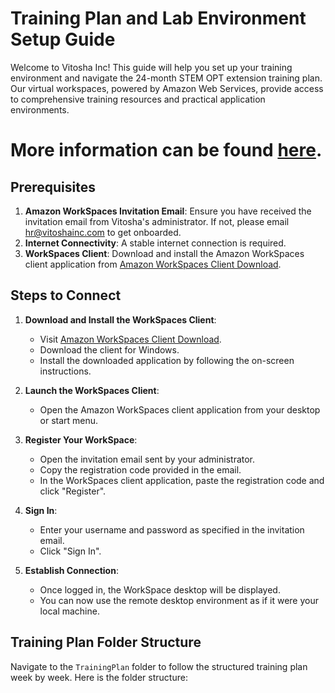 # Training Plan and Lab Environment Setup Guide

Welcome to Vitosha Inc! This guide will help you set up your training environment and navigate the 24-month STEM OPT extension training plan. Our virtual workspaces, powered by Amazon Web Services, provide access to comprehensive training resources and practical application environments.

# More information can be found [here](https://sites.google.com/vitoshainc.com/vitoshainci-983trainingplan).

## Prerequisites

1. **Amazon WorkSpaces Invitation Email**: Ensure you have received the invitation email from Vitosha's administrator. If not, please email hr@vitoshainc.com to get onboarded.
2. **Internet Connectivity**: A stable internet connection is required.
3. **WorkSpaces Client**: Download and install the Amazon WorkSpaces client application from [Amazon WorkSpaces Client Download](https://clients.amazonworkspaces.com/).

## Steps to Connect

1. **Download and Install the WorkSpaces Client**:
   - Visit [Amazon WorkSpaces Client Download](https://clients.amazonworkspaces.com/).
   - Download the client for Windows.
   - Install the downloaded application by following the on-screen instructions.

2. **Launch the WorkSpaces Client**:
   - Open the Amazon WorkSpaces client application from your desktop or start menu.

3. **Register Your WorkSpace**:
   - Open the invitation email sent by your administrator.
   - Copy the registration code provided in the email.
   - In the WorkSpaces client application, paste the registration code and click "Register".

4. **Sign In**:
   - Enter your username and password as specified in the invitation email.
   - Click "Sign In".

5. **Establish Connection**:
   - Once logged in, the WorkSpace desktop will be displayed.
   - You can now use the remote desktop environment as if it were your local machine.

## Training Plan Folder Structure

Navigate to the `TrainingPlan` folder to follow the structured training plan week by week. Here is the folder structure:


